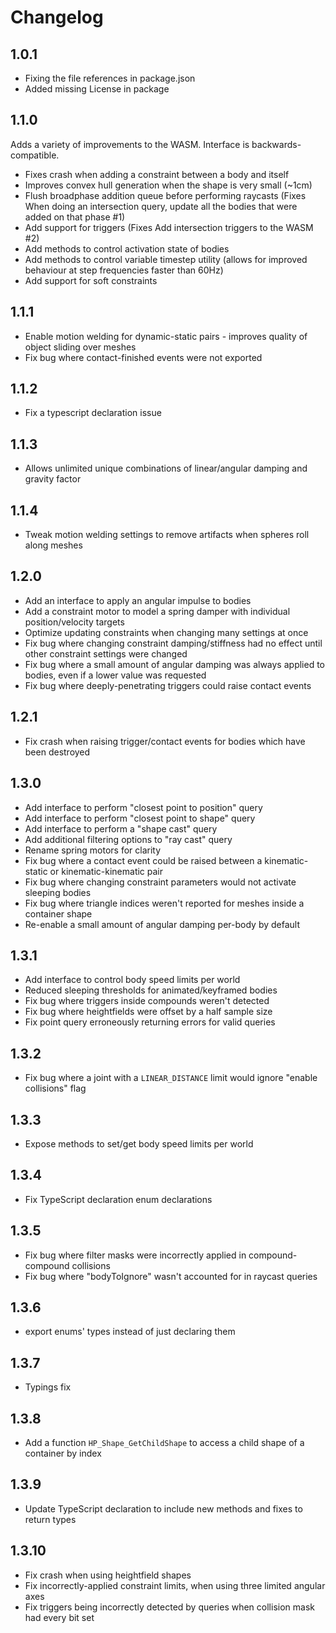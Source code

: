 # Changelog

## 1.0.1

- Fixing the file references in package.json
- Added missing License in package

## 1.1.0

Adds a variety of improvements to the WASM. Interface is backwards-compatible.

- Fixes crash when adding a constraint between a body and itself
- Improves convex hull generation when the shape is very small (~1cm)
- Flush broadphase addition queue before performing raycasts (Fixes When doing an intersection query, update all the bodies that were added on that phase #1)
- Add support for triggers (Fixes Add intersection triggers to the WASM #2)
- Add methods to control activation state of bodies
- Add methods to control variable timestep utility (allows for improved behaviour at step frequencies faster than 60Hz)
- Add support for soft constraints

## 1.1.1

- Enable motion welding for dynamic-static pairs - improves quality of object sliding over meshes
- Fix bug where contact-finished events were not exported

## 1.1.2

- Fix a typescript declaration issue

## 1.1.3

- Allows unlimited unique combinations of linear/angular damping and gravity factor

## 1.1.4

- Tweak motion welding settings to remove artifacts when spheres roll along meshes

## 1.2.0

- Add an interface to apply an angular impulse to bodies
- Add a constraint motor to model a spring damper with individual position/velocity targets
- Optimize updating constraints when changing many settings at once
- Fix bug where changing constraint damping/stiffness had no effect until other constraint settings were changed
- Fix bug where a small amount of angular damping was always applied to bodies, even if a lower value was requested
- Fix bug where deeply-penetrating triggers could raise contact events

## 1.2.1

- Fix crash when raising trigger/contact events for bodies which have been destroyed

## 1.3.0

- Add interface to perform "closest point to position" query
- Add interface to perform "closest point to shape" query
- Add interface to perform a "shape cast" query
- Add additional filtering options to "ray cast" query
- Rename spring motors for clarity
- Fix bug where a contact event could be raised between a kinematic-static or kinematic-kinematic pair
- Fix bug where changing constraint parameters would not activate sleeping bodies
- Fix bug where triangle indices weren't reported for meshes inside a container shape
- Re-enable a small amount of angular damping per-body by default

## 1.3.1

- Add interface to control body speed limits per world
- Reduced sleeping thresholds for animated/keyframed bodies
- Fix bug where triggers inside compounds weren't detected
- Fix bug where heightfields were offset by a half sample size
- Fix point query erroneously returning errors for valid queries

## 1.3.2

- Fix bug where a joint with a `LINEAR_DISTANCE` limit would ignore "enable collisions" flag

## 1.3.3

- Expose methods to set/get body speed limits per world

## 1.3.4

- Fix TypeScript declaration enum declarations

## 1.3.5

- Fix bug where filter masks were incorrectly applied in compound-compound collisions
- Fix bug where "bodyToIgnore" wasn't accounted for in raycast queries

## 1.3.6

- export enums' types instead of just declaring them

## 1.3.7

- Typings fix

## 1.3.8

- Add a function `HP_Shape_GetChildShape` to access a child shape of a container by index

## 1.3.9

- Update TypeScript declaration to include new methods and fixes to return types

## 1.3.10

- Fix crash when using heightfield shapes
- Fix incorrectly-applied constraint limits, when using three limited angular axes
- Fix triggers being incorrectly detected by queries when collision mask had every bit set
